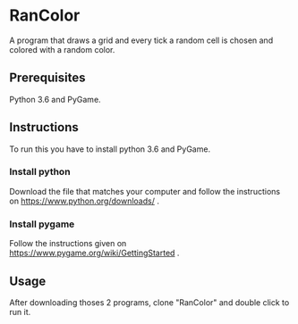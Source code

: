 # RanColor
A program that draws a grid and every tick a random cell is chosen and colored with a random color.

## Prerequisites
Python 3.6 and PyGame.

## Instructions
To run this you have to install python 3.6 and PyGame.

### Install python
Download the file that matches your computer and follow the instructions on https://www.python.org/downloads/ .

### Install pygame
Follow the instructions given on https://www.pygame.org/wiki/GettingStarted .



## Usage
After downloading thoses 2 programs, clone "RanColor" and double click to run it.

